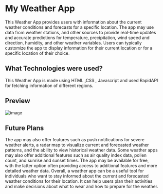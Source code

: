 # My Weather App
This Weather App provides users with information about the current weather conditions and forecasts for a specific location. The app may use data from weather stations, and other sources to provide real-time updates and accurate predictions for temperature, precipitation, wind speed and direction, humidity, and other weather variables. Users can typically customize the app to display information for their current location or for a specific location of their choice.

## What Technologies were used?
This Weather App is made using HTML ,CSS , Javascript and used RapidAPI for fetching information of different regions.

## Preview
![image](https://user-images.githubusercontent.com/105844448/214548523-580c11a7-8ef8-4bb3-b2ab-f93d9347908a.png)

## Future Plans
The app may also offer features such as push notifications for severe weather alerts, a radar map to visualize current and forecasted weather patterns, and the ability to view historical weather data. Some weather apps may also offer additional features such as air quality index data, pollen count, and sunrise and sunset times. The app may be available for free, with the latter option often providing access to additional features and more detailed weather data. Overall, a weather app can be a useful tool for individuals who want to stay informed about the current and forecasted weather conditions for their location. It can help users plan their activities and make decisions about what to wear and how to prepare for the weather.

